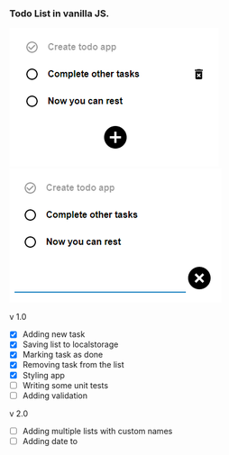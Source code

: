 ### Todo List in vanilla JS.

![Screenshot](1.png)
![Screenshot](2.png)

v 1.0
- [x] Adding new task
- [x] Saving list to localstorage
- [x] Marking task as done
- [x] Removing task from the list
- [x] Styling app
- [ ] Writing some unit tests
- [ ] Adding validation

v 2.0
- [ ] Adding multiple lists with custom names
- [ ] Adding date to